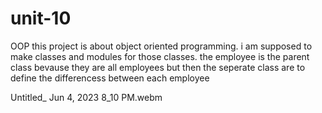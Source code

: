 # unit-10
OOP
this project is about object oriented programming. i am supposed to make classes and modules for those classes. the employee is the parent class bevause they are all employees but then the seperate class are to define the differencess between each employee

Untitled_ Jun 4, 2023 8_10 PM.webm
